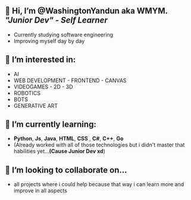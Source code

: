 ## 👋 Hi, I’m @WashingtonYandun aka WMYM. ***"Junior Dev" - Self Learner***
- Currently studying software engineering
- Improving myself day by day
 
## 👀 I’m interested in:
- AI 
- WEB DEVELOPMENT - FRONTEND - CANVAS
- VIDEOGAMES - 2D - 3D
- ROBOTICS
- BOTS
- GENERATIVE ART
 
## 🌱 I’m currently learning:
- **Python**, **Js**, **Java**, **HTML**, **CSS** , **C#**, **C++**, **Go**
- (Already worked with all of those technologies but i didn't master that habilities yet...**(Cause Junior Dev xd**)
 
## 💞️ I’m looking to collaborate on...
- all projects where i could help because that way i can learn more and improve in all aspects

<!---
WashingtonYandun/WashingtonYandun is a ✨ special ✨ repository because its `README.md` (this file) appears on your GitHub profile.
You can click the Preview link to take a look at your changes.
